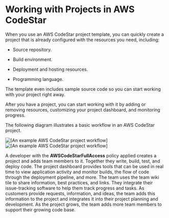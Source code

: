 # Working with Projects in AWS CodeStar<a name="working-with-projects"></a>

 When you use an AWS CodeStar project template, you can quickly create a project that is already configured with the resources you need, including: 

+ Source repository\.

+ Build environment\.

+ Deployment and hosting resources\.

+ Programming language\.

The template even includes sample source code so you can start working with your project right away\. 

After you have a project, you can start working with it by adding or removing resources, customizing your project dashboard, and monitoring progress\.

The following diagram illustrates a basic workflow in an AWS CodeStar project\.

![\[An example AWS CodeStar project workflow\]](http://docs.aws.amazon.com/codestar/latest/userguide/images/adh-proj-workflow.png)![\[An example AWS CodeStar project workflow\]](http://docs.aws.amazon.com/codestar/latest/userguide/)

A developer with the **AWSCodeStarFullAccess** policy applied creates a project and adds team members to it\. Together they write, build, test, and deploy code\. The project dashboard provides tools that can be used in real time to view application activity and monitor builds, the flow of code through the deployment pipeline, and more\. The team uses the team wiki tile to share information, best practices, and links\. They integrate their issue\-tracking software to help them track progress and tasks\. As customers provide requests, information, and ideas, the team adds this information to the project and integrates it into their project planning and development\. As the project grows, the team adds more team members to support their growing code base\. 